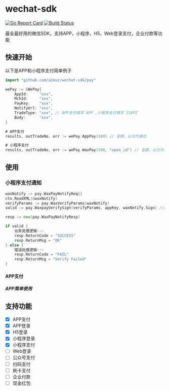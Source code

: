 # wechat-sdk
[![Go Report Card](https://goreportcard.com/badge/github.com/aimuz/wechat-sdk)](https://goreportcard.com/report/github.com/aimuz/wechat-sdk)
[![Build Status](https://travis-ci.org/aimuz/wechat-sdk.svg?branch=master)](https://travis-ci.org/aimuz/wechat-sdk)

最全最好用的微信SDK，支持APP，小程序，H5，Web登录支付，企业付款等功能


## 快速开始
以下是APP和小程序支付简单例子
```go
import "github.com/aimuz/wechat-sdk/pay"

wePay := &WePay{
	AppId:     "xxx",
	MchId:     "xxx",
	PayKey:    "xxx",
	NotifyUrl: "xxx",
	TradeType: "xxx", // APP支付填写`APP`,小程序支付填写`JSAPI`
	Body:      "xxx",
}

# APP支付
results, outTradeNo, err := wePay.AppPay(100) // 金额，以分为单位

# 小程序支付
results, outTradeNo, err := wePay.WaxPay(100, "open_id") // 金额，以分为单位；open_id为获取的用户的open_id
```

## 使用
### 小程序支付通知
```go
waxNotify := pay.WaxPayNotifyReq{}
ctx.ReadXML(&waxNotify)
verifyParams := pay.WaxVerifyParams(waxNotify)
valid := pay.WaxpayVerifySign(verifyParams, appKey, waxNotify.Sign) //appKey 为自己在微信支付后台设置的API密钥

resp := new(pay.WaxPayNotifyResp)

if valid {
	业务处理逻辑···
	resp.ReturnCode = "SUCCESS"
	resp.ReturnMsg = "OK"
} else {
	错误处理逻辑···
	resp.ReturnCode = "FAIL"
	resp.ReturnMsg = "Verify Failed"
}
```


#### APP支付

##### APP简单使用

## 支持功能

- [x] APP支付
- [x] APP登录
- [x] H5登录
- [x] 小程序登录
- [x] 小程序支付
- [ ] Web登录
- [ ] 公众号支付
- [ ] 扫码支付
- [ ] 刷卡支付
- [ ] 企业付款
- [ ] 现金红包
